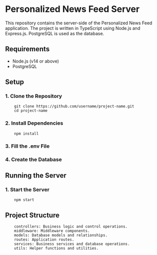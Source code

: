 # Personalized News Feed Server

This repository contains the server-side of the Personalized News Feed application. The project is written in TypeScript using Node.js and Express.js. PostgreSQL is used as the database.

## Requirements

- Node.js (v14 or above)
- PostgreSQL

## Setup

### 1. Clone the Repository

        git clone https://github.com/username/project-name.git
        cd project-name 

### 2. Install Dependencies

        npm install

### 3. Fill the .env File     

### 4. Create the Database

## Running the Server

### 1. Start the Server

        npm start

## Project Structure

        controllers: Business logic and control operations.
        middleware: Middleware components.
        models: Database models and relationships.
        routes: Application routes.
        services: Business services and database operations.
        utils: Helper functions and utilities.
